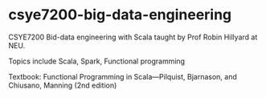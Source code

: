 # csye7200-big-data-engineering
CSYE7200 Bid-data engineering with Scala taught by Prof Robin Hillyard at NEU.

Topics include Scala, Spark, Functional programming

Textbook: Functional Programming in Scala—Pilquist, Bjarnason, and Chiusano, Manning (2nd edition)
